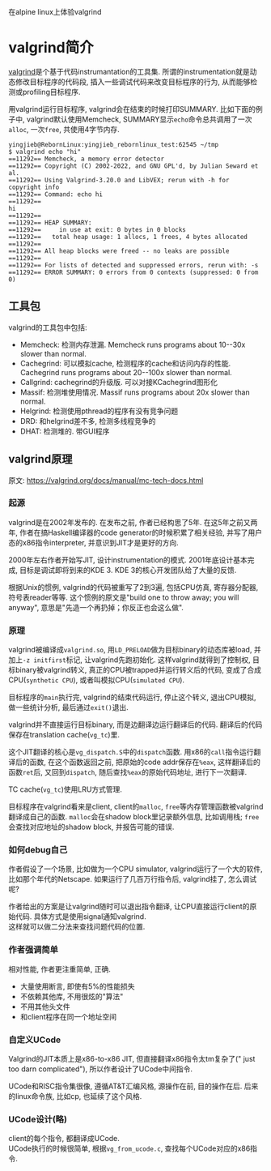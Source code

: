 在alpine linux上体验valgrind

# valgrind简介
[valgrind](https://valgrind.org/)是个基于代码instrumantation的工具集. 所谓的instrumentation就是动态修改目标程序的代码段, 插入一些调试代码来改变目标程序的行为, 从而能够检测或profiling目标程序.

用valgrind运行目标程序, valgrind会在结束的时候打印SUMMARY. 比如下面的例子中, valgrind默认使用Memcheck, SUMMARY显示`echo`命令总共调用了一次`alloc`, 一次`free`, 共使用4字节内存.
```shell
yingjieb@RebornLinux:yingjieb_rebornlinux_test:62545 ~/tmp
$ valgrind echo "hi"
==11292== Memcheck, a memory error detector
==11292== Copyright (C) 2002-2022, and GNU GPL'd, by Julian Seward et al.
==11292== Using Valgrind-3.20.0 and LibVEX; rerun with -h for copyright info
==11292== Command: echo hi
==11292==
hi
==11292==
==11292== HEAP SUMMARY:
==11292==     in use at exit: 0 bytes in 0 blocks
==11292==   total heap usage: 1 allocs, 1 frees, 4 bytes allocated
==11292==
==11292== All heap blocks were freed -- no leaks are possible
==11292==
==11292== For lists of detected and suppressed errors, rerun with: -s
==11292== ERROR SUMMARY: 0 errors from 0 contexts (suppressed: 0 from 0)
```

## 工具包
valgrind的工具包中包括:
* Memcheck: 检测内存泄漏. Memcheck runs programs about 10--30x slower than normal.
* Cachegrind: 可以模拟cache, 检测程序的cache和访问内存的性能. Cachegrind runs programs about 20--100x slower than normal.
* Callgrind: cachegrind的升级版. 可以对接KCachegrind图形化
* Massif: 检测堆使用情况. Massif runs programs about 20x slower than normal.
* Helgrind: 检测使用pthread的程序有没有竞争问题
* DRD: 和helgrind差不多, 检测多线程竞争的
* DHAT: 检测堆的. 带GUI程序

## valgrind原理
原文: https://valgrind.org/docs/manual/mc-tech-docs.html

### 起源
valgrind是在2002年发布的. 在发布之前, 作者已经构思了5年. 在这5年之前又两年, 作者在搞Haskell编译器的code generator的时候积累了相关经验, 并写了用户态的x86指令interpreter, 并意识到JIT才是更好的方向.

2000年左右作者开始写JIT, 设计instrumentation的模式. 2001年底设计基本完成, 目标是调试即将到来的KDE 3. KDE 3的核心开发团队给了大量的反馈.

根据Unix的惯例, valgrind的代码被重写了2到3遍, 包括CPU仿真, 寄存器分配器, 符号表reader等等. 这个惯例的原文是"build one to throw away; you will anyway", 意思是"先造一个再扔掉；你反正也会这么做".

### 原理
valgrind被编译成`valgrind.so`, 用`LD_PRELOAD`做为目标binary的动态库被load, 并加上`-z initfirst`标记, 让valgrind先跑初始化. 这样valgrind就得到了控制权, 目标binary被valgrind转义, 真正的CPU被trapped并运行转义后的代码, 变成了合成CPU(`synthetic CPU`), 或者叫模拟CPU(`simulated CPU`). 

目标程序的`main`执行完, valgrind的结束代码运行, 停止这个转义, 退出CPU模拟, 做一些统计分析, 最后通过`exit()`退出.

valgrind并不直接运行目标binary, 而是边翻译边运行翻译后的代码. 翻译后的代码保存在translation cache(`vg_tc`)里.

这个JIT翻译的核心是`vg_dispatch.S`中的`dispatch`函数. 用x86的`call`指令运行翻译后的函数, 在这个函数返回之前, 把原始的code addr保存在`%eax`, 这样翻译后的函数`ret`后, 又回到`dispatch`, 随后查找`%eax`的原始代码地址, 进行下一次翻译.

TC cache(`vg_tc`)使用LRU方式管理.

目标程序在valgrind看来是client, client的`malloc`, `free`等内存管理函数被valgrind翻译成自己的函数. `malloc`会在shadow block里记录额外信息, 比如调用栈; `free`会查找对应地址的shadow block, 并报告可能的错误.

### 如何debug自己
作者假设了一个场景, 比如做为一个CPU simulator, valgrind运行了一个大的软件, 比如那个年代的Netscape. 如果运行了几百万行指令后, valgrind挂了, 怎么调试呢?

作者给出的方案是让valgrind随时可以退出指令翻译, 让CPU直接运行client的原始代码. 具体方式是使用signal通知valgrind.  
这样就可以做二分法来查找问题代码的位置.

### 作者强调简单
相对性能, 作者更注重简单, 正确.
* 大量使用断言, 即使有5%的性能损失
* 不依赖其他库, 不用很炫的"算法"
* 不用其他头文件
* 和client程序在同一个地址空间

### 自定义UCode
Valgrind的JIT本质上是x86-to-x86 JIT, 但直接翻译x86指令太tm复杂了(" just too darn complicated"), 所以作者设计了UCode中间指令.

UCode和RISC指令集很像, 遵循AT&T汇编风格, 源操作在前, 目的操作在后. 后来的linux命令族, 比如cp, 也延续了这个风格.

### UCode设计(略)
client的每个指令, 都翻译成UCode.  
UCode执行的时候很简单, 根据`vg_from_ucode.c`, 查找每个UCode对应的x86指令.